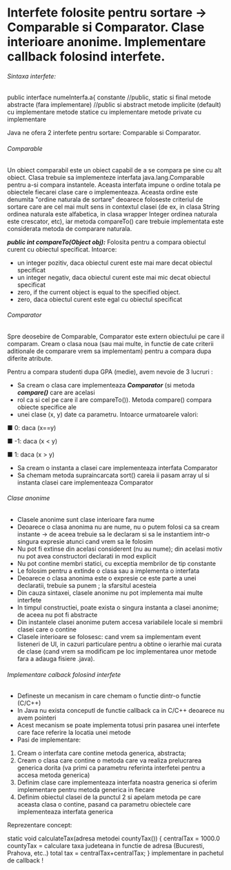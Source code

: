 # Interfete folosite pentru sortare -> Comparable<T> si Comparator<T>. Clase interioare anonime. Implementare callback folosind interfete.

###### Sintaxa interfete:
public interface numeInterfa.a{
constante //public, static si final
metode abstracte (fara implementare) //public si abstract
metode implicite (default) cu implementare
metode statice cu implementare
metode private cu implementare


Java ne ofera 2 interfete pentru sortare:
Comparable si Comparator.

###### Comparable<T>

Un obiect comparabil este un obiect capabil de a se compara pe sine cu alt obiect. Clasa trebuie sa
implementeze interfata java.lang.Comparable pentru a-si compara instantele. Aceasta interfata impune o ordine totala
pe obiectele fiecarei clase care o implementeaza. Aceasta ordine este denumita "ordine naturala de sortare" deoarece 
foloseste criteriul de sortare care are cel mai mult sens in contextul clasei (de ex, in clasa String ordinea naturala este
alfabetica, in clasa wrapper Integer ordinea naturala este crescator, etc), iar metoda compareTo() care trebuie
implementata este considerata metoda de comparare naturala.

**_public int compareTo(Object obj):_** Folosita pentru a compara obiectul curent cu obiectul
specificat. Intoarce:

- un integer pozitiv, daca obiectul curent este mai mare decat obiectul specificat
- un integer negativ, daca obiectul curent este mai mic decat obiectul specificat
- zero, if the current object is equal to the specified object.
- zero, daca obiectul curent este egal cu obiectul specificat

###### Comparator<T>

Spre deosebire de Comparable, Comparator este extern obiectului pe care il comparam.
Cream o clasa noua (sau mai multe, in functie de cate criterii aditionale de comparare
vrem sa implementam) pentru a compara dupa diferite atribute.


Pentru a compara studenti dupa GPA (medie), avem nevoie de 3 lucruri :
- Sa cream o clasa care implementeaza **_Comparator_**  (si metoda **_compare()_** care are acelasi
- rol ca si cel pe care il are compareTo()). Metoda compare() compara obiecte specifice ale 
- unei clase (x, y) date ca parametru. Intoarce urmatoarele valori:

■ 0: daca (x==y)

■ -1: daca (x < y)

■ 1: daca (x > y)

- Sa cream o instanta a clasei care implementeaza interfata Comparator
- Sa chemam metoda supraincarcata sort() careia ii pasam array ul si instanta clasei care
implementeaza Comparator

###### Clase anonime
- Clasele anonime sunt clase interioare fara nume
- Deoarece o clasa anonima nu are nume, nu o putem folosi ca sa cream instante -> de aceea trebuie
sa le declaram si sa le instantiem intr-o singura expresie atunci cand vrem sa le folosim
- Nu pot fi extinse din acelasi considerent (nu au nume); din acelasi motiv nu pot avea constructori declarati in mod explicit
- Nu pot contine membri statici, cu exceptia membrilor de tip constante
- Le folosim pentru a extinde o clasa sau a implementa o interfata 
- Deoarece o clasa anonima este o expresie ce este parte a unei declaratii, trebuie sa punem ; la sfarsitul acesteia
- Din cauza sintaxei, clasele anonime nu pot implementa mai multe interfete
- In timpul constructiei, poate exista o singura instanta a clasei anonime; de aceea nu pot fi abstracte
- Din instantele clasei anonime putem accesa variabilele locale si membrii clasei care o contine
- Clasele interioare se folosesc: cand vrem sa implementam event listeneri de UI, in cazuri particulare pentru
a obtine o ierarhie mai curata de clase (cand vrem sa modificam pe loc implementarea unor metode fara a adauga fisiere
.java).


###### Implementare calback folosind interfete
- Defineste un mecanism in care chemam o functie dintr-o functie (C/C++)
- In Java nu exista conceputl de functie callback ca in C/C++ deoarece nu avem pointeri 
- Acest mecanism se poate implementa totusi prin pasarea unei interfete care face referire la locatia unei metode
- Pasi de implementare:
1. Cream o interfata care contine metoda generica, abstracta;
2. Cream o clasa care contine o metoda care va realiza prelucrarea generica dorita (va primi ca parametru  referinta 
interfetei pentru a accesa metoda generica)
3. Definim clase care implementeaza interfata noastra generica si oferim implementare pentru metoda generica in fiecare
4. Definim obiectul clasei de la punctul 2 si apelam metoda pe care aceasta clasa o contine, pasand ca parametru obiectele 
care implementeaza interfata generica

Reprezentare concept:

static void calculateTax(adresa metodei countyTax())
{
centralTax = 1000.0
countyTax = calculare taxa judeteana in functie de adresa (Bucuresti, Prahova, etc..)
total tax = centralTax+centralTax;
}
 implementare in pachetul de callback !